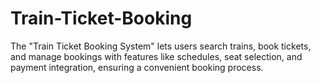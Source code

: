 # Train-Ticket-Booking
The "Train Ticket Booking System" lets users search trains, book tickets, and manage bookings with features like schedules, seat selection, and payment integration, ensuring a convenient booking process.
